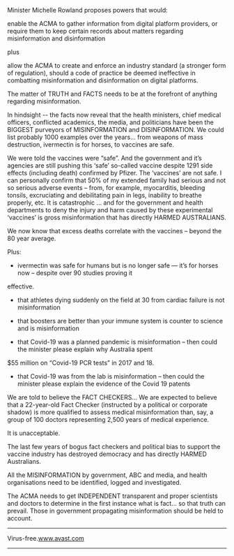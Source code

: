 Minister Michelle Rowland proposes powers that would:


enable the ACMA to gather information from digital platform providers, or require them to keep certain records about
matters regarding misinformation and disinformation


plus


allow the ACMA to create and enforce an industry standard (a stronger form of regulation), should a code of practice be
deemed ineffective in combatting misinformation and disinformation on digital platforms.


The matter of TRUTH and FACTS needs to be at the forefront of anything regarding misinformation.

In hindsight -- the facts now reveal that the health ministers, chief medical officers, conflicted academics, the media, and
politicians have been the BIGGEST purveyors of MISINFORMATION and DISINFORMATION. We could list probably 1000
examples over the years… from weapons of mass destruction, ivermectin is for horses, to vaccines are safe.

We were told the vaccines were “safe”. And the government and it’s agencies are still pushing this ‘safe’ so-called vaccine
despite 1291 side effects (including death) confirmed by Pfizer. The ‘vaccines’ are not safe. I can personally confirm that 50%
of my extended family had serious and not so serious adverse events – from, for example, myocarditis, bleeding tonsils,
excruciating and debilitating pain in legs, inability to breathe properly, etc. It is catastrophic … and for the government and
health departments to deny the injury and harm caused by these experimental ‘vaccines’ is gross misinformation that has
directly HARMED AUSTRALIANS.

We now know that excess deaths correlate with the vaccines – beyond the 80 year average.

Plus:

  - ivermectin was safe for humans but is no longer safe — it’s for horses now – despite over 90 studies proving it

effective.

  - that athletes dying suddenly on the field at 30 from cardiac failure is not misinformation

  - that boosters are better than your immune system is counter to science and is misinformation

  - that Covid-19 was a planned pandemic is misinformation – then could the minister please explain why Australia spent

$55 million on “Covid-19 PCR tests” in 2017 and 18.

  - that Covid-19 was from the lab is misinformation – then could the minister please explain the evidence of the Covid
19 patents

We are told to believe the FACT CHECKERS… We are expected to believe that a 22-year-old Fact Checker
(instructed by a political or corporate shadow) is more qualified to assess medical misinformation than, say, a
group of 100 doctors representing 2,500 years of medical experience.

It is unacceptable.

The last few years of bogus fact checkers and political bias to support the vaccine industry has destroyed democracy and has
directly HARMED Australians.

All the MISINFORMATION by government, ABC and media, and health organisations need to be identified, logged and
investigated.

The ACMA needs to get INDEPENDENT transparent and proper scientists and doctors to determine in the first instance what is
fact… so that truth can prevail. Those in government propagating misinformation should be held to account.


-----

Virus-free.www.avast.com


-----

